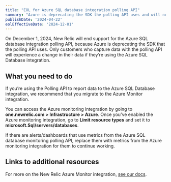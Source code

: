```yaml
---
title: "EOL for Azure SQL database integration polling API"
summary: "Azure is deprecating the SDK the polling API uses and will no longer be providing critical updates to this API, creating security concerns moving forward."
publishDate: '2024-04-22'
eolEffectiveDate: '2024-12-01'
---
```


On December 1, 2024, New Relic will end support for the Azure SQL database integration polling API, because Azure is deprecating the SDK that the polling API uses. Only customers who capture data with the polling API will experience a change in their data if they’re using the Azure SQL Database integration.  


## What you need to do

If you’re using the Polling API to report data to the Azure SQL Database integration, we recommend that you migrate to the Azure Monitor integration. 

You can access the Azure monitoring integration by going to <DNT>**one.newrelic.com > Infrastructure > Azure**</DNT>. Once you’ve enabled the Azure monitoring integration, go to <DNT>**Limit resource types**</DNT> and set it to <DNT>**microsoft.Sql/servers/databases**</DNT>.

If there are alerts/dashboards that use metrics from the Azure SQL database monitoring polling API, replace them with metrics from the Azure monitoring integration for them to continue working.

## Links to additional resources

For more on the New Relic Azure Monitor integration, [see our docs](https://docs.newrelic.com/docs/infrastructure/microsoft-azure-integrations/azure-integrations-list/azure-monitor/).

